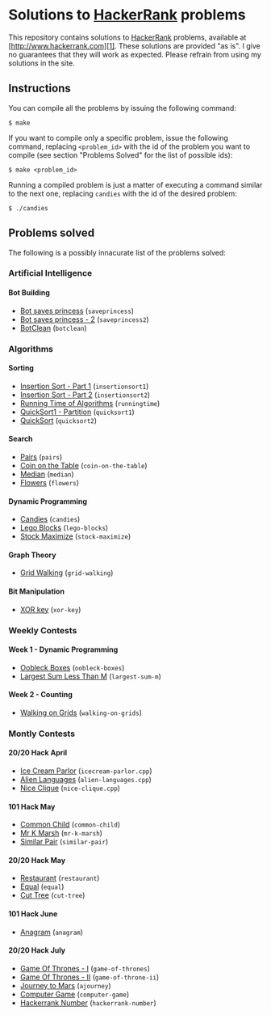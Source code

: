 # Solutions to [HackerRank][1] problems

This repository contains solutions to [HackerRank][1] problems, available at
[http://www.hackerrank.com][1]. These solutions are provided "as is". I give no
guarantees that they will work as expected. Please refrain from using my
solutions in the site.

## Instructions

You can compile all the problems by issuing the following command:

    $ make

If you want to compile only a specific problem, issue the following command,
replacing `<problem_id>` with the id of the problem you want to compile (see
section "Problems Solved" for the list of possible ids):

    $ make <problem_id>

Running a compiled problem is just a matter of executing a command similar to
the next one, replacing `candies` with the id of the desired problem:

    $ ./candies

## Problems solved

The following is a possibly innacurate list of the problems solved:

### Artificial Intelligence

#### Bot Building

* [Bot saves princess][saveprincess] (`saveprincess`)
* [Bot saves princess - 2][saveprincess2] (`saveprincess2`)
* [BotClean][botclean] (`botclean`)

### Algorithms

#### Sorting

* [Insertion Sort - Part 1][insertionsort1] (`insertionsort1`)
* [Insertion Sort - Part 2][insertionsort2] (`insertionsort2`)
* [Running Time of Algorithms][runningtime] (`runningtime`)
* [QuickSort1 - Partition][quicksort1] (`quicksort1`)
* [QuickSort][quicksort2] (`quicksort2`)

#### Search

* [Pairs][pairs] (`pairs`)
* [Coin on the Table][coin-on-the-table] (`coin-on-the-table`)
* [Median][median] (`median`)
* [Flowers][flowers] (`flowers`)

#### Dynamic Programming

* [Candies][candies] (`candies`)
* [Lego Blocks][lego-blocks] (`lego-blocks`)
* [Stock Maximize][stock-maximize] (`stock-maximize`)

#### Graph Theory

* [Grid Walking][grid-walking] (`grid-walking`)

#### Bit Manipulation

* [XOR key][xor-key] (`xor-key`)

### Weekly Contests

#### Week 1 - Dynamic Programming

* [Oobleck Boxes][oobleck-boxes] (`oobleck-boxes`)
* [Largest Sum Less Than M][largest-sum-m] (`largest-sum-m`)

#### Week 2 - Counting

* [Walking on Grids][walking-on-grids] (`walking-on-grids`)

### Montly Contests

#### 20/20 Hack April

* [Ice Cream Parlor][icecream-parlor] (`icecream-parlor.cpp`)
* [Alien Languages][alien-languages] (`alien-languages.cpp`)
* [Nice Clique][nice-clique] (`nice-clique.cpp`)

#### 101 Hack May

* [Common Child][common-child] (`common-child`)
* [Mr K Marsh][mr-k-marsh] (`mr-k-marsh`)
* [Similar Pair][similar-pair] (`similar-pair`)

#### 20/20 Hack May

* [Restaurant][restaurant] (`restaurant`)
* [Equal][equal] (`equal`)
* [Cut Tree][cut-tree] (`cut-tree`)

#### 101 Hack June

* [Anagram][anagram] (`anagram`)

#### 20/20 Hack July

* [Game Of Thrones - I][game-of-thrones] (`game-of-thrones`)
* [Game Of Thrones - II][game-of-throne-ii] (`game-of-throne-ii`)
* [Journey to Mars][ajourney] (`ajourney`)
* [Computer Game][computer-game] (`computer-game`)
* [Hackerrank Number][hackerrank-number] (`hackerrank-number`)

[1]: http://www.hackerrank.com
[alien-languages]: http://www.hackerrank.com/contests/monthly/challenges/alien-languages
[candies]: http://www.hackerrank.com/challenges/candies
[coin-on-the-table]: http://www.hackerrank.com/challenges/coin-on-the-table
[common-child]: http://www.hackerrank.com/contests/101hack/challenges/common-child
[cut-tree]: http://www.hackerrank.com/contests/may13/challenges/cutTree
[equal]: http://www.hackerrank.com/contests/may13/challenges/equal
[flowers]: http://www.hackerrank.com/challenges/flowers
[grid-walking]: http://www.hackerrank.com/challenges/grid-walking
[icecream-parlor]: http://www.hackerrank.com/contests/monthly/challenges/icecream-parlor
[insertionsort1]: http://www.hackerrank.com/challenges/insertionsort1
[insertionsort2]: http://www.hackerrank.com/challenges/insertionsort2
[largest-sum-m]: http://www.hackerrank.com/challenges/largest-sum-m
[lego-blocks]: http://www.hackerrank.com/challenges/lego-blocks
[median]: http://www.hackerrank.com/challenges/median
[mr-k-marsh]: http://www.hackerrank.com/contests/101hack/challenges/mr-k-marsh
[nice-clique]: http://www.hackerrank.com/contests/monthly/challenges/niceClique
[oobleck-boxes]: http://www.hackerrank.com/challenges/oobleck-boxes
[pairs]: http://www.hackerrank.com/challenges/pairs
[quicksort1]: http://www.hackerrank.com/challenges/quicksort1
[quicksort2]: http://www.hackerrank.com/challenges/quicksort2
[restaurant]: http://www.hackerrank.com/contests/may13/challenges/restaurant
[runningtime]: http://www.hackerrank.com/challenges/runningtime
[similar-pair]: http://www.hackerrank.com/contests/101hack/challenges/similarpair
[stock-maximize]: http://www.hackerrank.com/challenges/stockmax
[walking-on-grids]: http://www.hackerrank.com/challenges/walking-on-grids
[xor-key]: http://www.hackerrank.com/challenges/xor-key
[anagram]: http://www.hackerrank.com/contests/101june13/challenges/anagram
[game-of-thrones]: http://www.hackerrank.com/contests/july13/challenges/game-of-thrones
[game-of-throne-ii]: http://www.hackerrank.com/contests/july13/challenges/game-of-throne-ii
[ajourney]: http://www.hackerrank.com/contests/july13/challenges/ajourney
[computer-game]: http://www.hackerrank.com/contests/july13/challenges/computer-game
[hackerrank-number]: http://www.hackerrank.com/contests/july13/challenges/hackerrank-number
[saveprincess]: http://www.hackerrank.com/challenges/saveprincess
[saveprincess2]: http://www.hackerrank.com/challenges/saveprincess2
[botclean]: http://www.hackerrank.com/challenges/botclean
